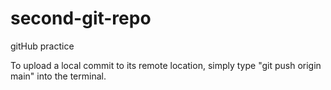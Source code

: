 # second-git-repo
gitHub practice

To upload a local commit to its remote location, simply type "git push origin main" into the terminal.